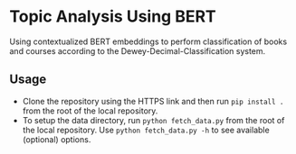 # Topic Analysis Using BERT
Using contextualized BERT embeddings to perform classification of books and courses according to the Dewey-Decimal-Classification system. 

## Usage
- Clone the repository using the HTTPS link and then run `pip install .` from the root of the local repository.
- To setup the data directory, run `python fetch_data.py` from the root of the local repository. Use `python fetch_data.py -h` to see available (optional) options.